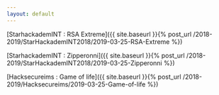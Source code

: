 ```yaml
---
layout: default
---
```


[StarhackademINT : RSA Extreme]({{ site.baseurl }}{% post_url /2018-2019/StarHackademINT2018/2019-03-25-RSA-Extreme %})

[StarhackademINT : Zipperonni]({{ site.baseurl }}{% post_url /2018-2019/StarHackademINT2018/2019-03-25-Zipperonni %})

[Hacksecureims : Game of life]({{ site.baseurl }}{% post_url /2018-2019/Hacksecureims/2019-03-25-Game-of-life %})

